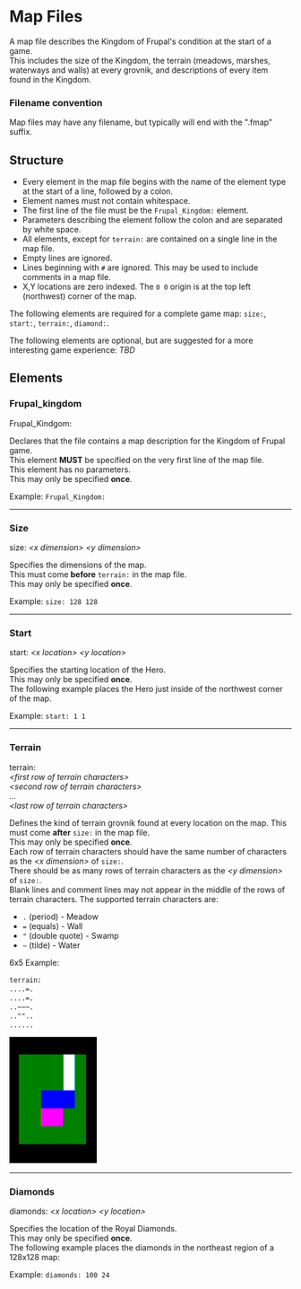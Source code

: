 # Map Files

A map file describes the Kingdom of Frupal's condition at the start of a game.  
This includes the size of the Kingdom, the terrain (meadows, marshes, waterways 
and walls) at every grovnik, and descriptions of every item found in the Kingdom.


### Filename convention
Map files may have any filename, but typically will end with the ".fmap" suffix.


## Structure
* Every element in the map file begins with the name of the element type at the start of a line, followed by a colon.  
* Element names must not contain whitespace.
* The first line of the file must be the `Frupal_Kingdom:` element.  
* Parameters describing the element follow the colon and are separated by white space.  
* All elements, except for `terrain:` are contained on a single line in the map file.  
* Empty lines are ignored.  
* Lines beginning with `#` are ignored. This may be used to include comments in a map file.  
* X,Y locations are zero indexed. The `0 0` origin is at the top left (northwest) corner of the map.

The following elements are required for a complete game map: `size:`, `start:`, `terrain:`, `diamond:`.  

The following elements are optional, but are suggested for a more interesting game experience: *TBD*  


## Elements

### Frupal_kingdom

Frupal_Kindgom:

Declares that the file contains a map description for the Kingdom of Frupal game.  
This element **MUST** be specified on the very first line of the map file.  
This element has no parameters.  
This may only be specified **once**.  

Example: `Frupal_Kingdom:`

---
### Size

size: *<x dimension\>* *<y dimension\>*

Specifies the dimensions of the map.  
This must come **before** `terrain:` in the map file.  
This may only be specified **once**.  

Example: `size: 128 128`

---
### Start

start: *<x location\>* *<y location\>*

Specifies the starting location of the Hero.  
This may only be specified **once**.  
The following example places the Hero just inside of the northwest corner of the map.

Example: `start: 1 1`

---
### Terrain

terrain:  
*<first row of terrain characters\>*  
*<second row of terrain characters\>*  
*...*  
*<last row of terrain characters\>*  

Defines the kind of terrain grovnik found at every location on the map.
This must come **after** `size:` in the map file.  
This may only be specified **once**.  
Each row of terrain characters should have the same number of characters as the *<x dimension\>* of `size:`.  
There should be as many rows of terrain characters as the *<y dimension\>* of `size:`.  
Blank lines and comment lines may not appear in the middle of the rows of terrain characters.
The supported terrain characters are:

* `.` (period) - Meadow
* `=` (equals) - Wall
* `"` (double quote) - Swamp
* `~` (tilde) - Water

6x5 Example:

    terrain:  
    ....=.  
    ....=.
    ..~~~.
    ..""..
    ......

![6x5 example colorized](example_map_tiny.png)

---
### Diamonds

diamonds: *<x location\>* *<y location\>*

Specifies the location of the Royal Diamonds.  
This may only be specified **once**.  
The following example places the diamonds in the northeast region of a 128x128 map:

Example: `diamonds: 100 24`

